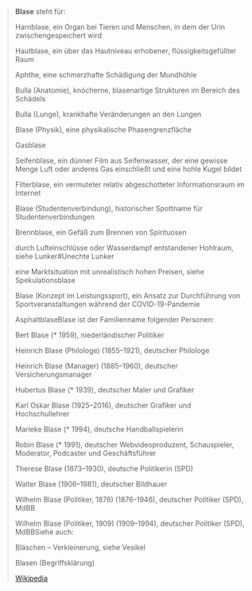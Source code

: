 > **Blase** steht für:
>
> 
>
> Harnblase, ein Organ bei Tieren und Menschen, in dem der Urin zwischengespeichert wird
>
> Hautblase, ein über das Hautniveau erhobener, flüssigkeitsgefüllter Raum
>
> Aphthe, eine schmerzhafte Schädigung der Mundhöhle
>
> Bulla (Anatomie), knöcherne, blasenartige Strukturen im Bereich des Schädels
>
> Bulla (Lunge), krankhafte Veränderungen an den Lungen
>
> Blase (Physik), eine physikalische Phasengrenzfläche
>
> Gasblase
>
> Seifenblase, ein dünner Film aus Seifenwasser, der eine gewisse Menge Luft oder anderes Gas einschließt und eine hohle Kugel bildet
>
> Filterblase, ein vermuteter relativ abgeschotteter Informationsraum im Internet
>
> Blase (Studentenverbindung), historischer Spottname für Studentenverbindungen
>
> Brennblase, ein Gefäß zum Brennen von Spirituosen
>
> durch Lufteinschlüsse oder Wasserdampf entstandener Hohlraum, siehe Lunker#Unechte Lunker
>
> eine Marktsituation mit unrealistisch hohen Preisen, siehe Spekulationsblase
>
> Blase (Konzept im Leistungssport), ein Ansatz zur Durchführung von Sportveranstaltungen während der COVID-19-Pandemie
>
> AsphaltblaseBlase ist der Familienname folgender Personen:
>
> 
>
> Bert Blase (* 1959), niederländischer Politiker
>
> Heinrich Blase (Philologe) (1855–1921), deutscher Philologe
>
> Heinrich Blase (Manager) (1885–1960), deutscher Versicherungsmanager
>
> Hubertus Blase (* 1939), deutscher Maler und Grafiker
>
> Karl Oskar Blase (1925–2016), deutscher Grafiker und Hochschullehrer
>
> Marieke Blase (* 1994), deutsche Handballspielerin
>
> Robin Blase (* 1991), deutscher Webvideoproduzent, Schauspieler, Moderator, Podcaster und Geschäftsführer
>
> Therese Blase (1873–1930), deutsche Politikerin (SPD)
>
> Walter Blase (1906–1981), deutscher Bildhauer
>
> Wilhelm Blase (Politiker, 1876) (1876–1946), deutscher Politiker (SPD), MdBB
>
> Wilhelm Blase (Politiker, 1909) (1909–1994), deutscher Politiker (SPD), MdBBSiehe auch:
>
> 
>
> Bläschen – Verkleinerung, siehe Vesikel
>
> Blasen (Begriffsklärung)
>
> [Wikipedia](https://de.wikipedia.org/wiki/Blase)